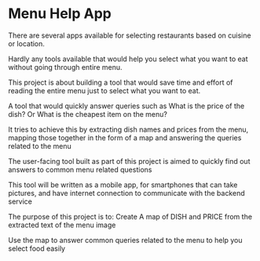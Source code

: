 # Menu Help App

There are several apps available for selecting restaurants based on cuisine or location.

Hardly any tools available that would help you select what you want to eat without going through entire menu.

This project is about building a tool that would save time and effort of reading the entire menu just to select what you want to eat.

A tool that would quickly answer queries such as What is the price of the dish?  Or What is the cheapest item on the menu?

It tries to achieve this by extracting dish names and prices from the menu, mapping those together in the form of a map and answering the queries related to the menu

The user-facing tool built as part of this project is aimed to quickly find out answers to common menu related questions

This tool will be written as a mobile app, for smartphones that can take pictures, and have internet connection to communicate with the backend service

The purpose of this project is to:
  Create A map of DISH and PRICE from the extracted text of the menu image
  
  Use the map to answer common queries related to the menu to help you select food easily 


